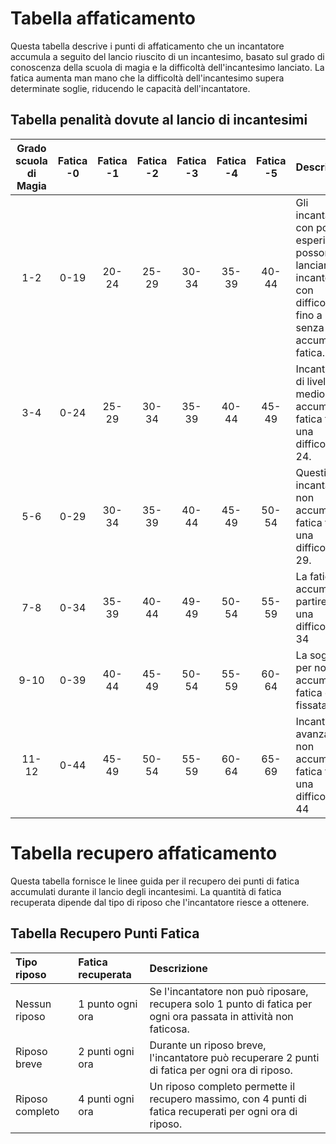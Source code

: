 # Tabella affaticamento
Questa tabella descrive i punti di affaticamento che un incantatore accumula a seguito del lancio riuscito di un incantesimo, basato sul grado di conoscenza della scuola di magia e la difficoltà dell'incantesimo lanciato. La fatica aumenta man mano che la difficoltà dell'incantesimo supera determinate soglie, riducendo le capacità dell'incantatore.

## Tabella penalità dovute al lancio di incantesimi
| Grado scuola di Magia | Fatica -0 | Fatica -1 | Fatica -2 | Fatica -3 | Fatica -4 | Fatica -5 | Descrizione                                                                                                        |
| :-------------------: | :-------: | :-------: | :-------: | :-------: | :-------: | :-------: | :----------------------------------------------------------------------------------------------------------------- |
| 1-2                   | 0-19      | 20-24     | 25-29     | 30-34     | 35-39     | 40-44     | Gli incantatori con poca esperienza possono lanciare incantesimi con difficoltà fino a 19 senza accumulare fatica. |
| 3-4                   | 0-24      | 25-29     | 30-34     | 35-39     | 40-44     | 45-49     | Incantatori di livello medio non accumulano fatica fino a una difficoltà di 24.                                    |
| 5-6                   | 0-29      | 30-34     | 35-39     | 40-44     | 45-49     | 50-54     | Questi incantatori non accumulano fatica fino a una difficoltà di 29.                                              |
| 7-8                   | 0-34      | 35-39     | 40-44     | 49-49     | 50-54     | 55-59     | La fatica si accumula a partire da una difficoltà di 34                                                            |
| 9-10                  | 0-39      | 40-44     | 45-49     | 50-54     | 55-59     | 60-64     | La soglia per non accumulare fatica è fissata a 39                                                                 |
| 11-12                 | 0-44      | 45-49     | 50-54     | 55-59     | 60-64     | 65-69     | Incantatori avanzati non accumulano fatica fino a una difficoltà di 44                                             |

# Tabella recupero affaticamento
Questa tabella fornisce le linee guida per il recupero dei punti di fatica accumulati durante il lancio degli incantesimi. La quantità di fatica recuperata dipende dal tipo di riposo che l'incantatore riesce a ottenere.

## Tabella Recupero Punti Fatica
|   Tipo riposo   | Fatica recuperata | Descrizione                                                                                                       |
| :-------------- | :---------------- | :---------------------------------------------------------------------------------------------------------------- |
| Nessun riposo   | 1 punto ogni ora  | Se l'incantatore non può riposare, recupera solo 1 punto di fatica per ogni ora passata in attività non faticosa. |
| Riposo breve    | 2 punti ogni ora  | Durante un riposo breve, l'incantatore può recuperare 2 punti di fatica per ogni ora di riposo.                   |
| Riposo completo | 4 punti ogni ora  | Un riposo completo permette il recupero massimo, con 4 punti di fatica recuperati per ogni ora di riposo.         |
